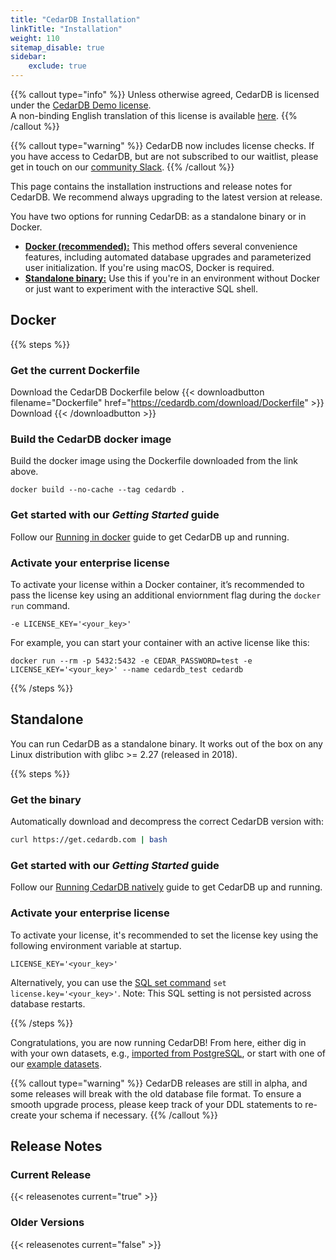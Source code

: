 ```yaml
---
title: "CedarDB Installation"
linkTitle: "Installation"
weight: 110
sitemap_disable: true
sidebar:
    exclude: true
---
```

{{% callout type="info" %}}
Unless otherwise agreed, CedarDB is licensed under the [CedarDB Demo license](/legal/agreements/cedardb_demo_lizenz.pdf).<br>
A non-binding English translation of this license is available [here](https://cedardb.com/legal/agreements/cedardb_demo_license.pdf).
{{% /callout %}}

{{% callout type="warning" %}}
CedarDB now includes license checks. If you have access to CedarDB, but are not subscribed to our waitlist, please get in touch on our [community Slack](https://bonsai.cedardb.com/slack).
{{% /callout %}}

This page contains the installation instructions and release notes for CedarDB.
We recommend always upgrading to the latest version at release.

You have two options for running CedarDB: as a standalone binary or in Docker.
- [**Docker (recommended):**](#docker) This method offers several convenience features, including automated database upgrades and parameterized user initialization. If you're using macOS, Docker is required.
- [**Standalone binary:**](#standalone) Use this if you're in an environment without Docker or just want to experiment with the interactive SQL shell.

## Docker
{{% steps %}}

### Get the current Dockerfile
Download the CedarDB Dockerfile below
{{< downloadbutton filename="Dockerfile" href="https://cedardb.com/download/Dockerfile" >}}
Download
{{< /downloadbutton >}}


### Build the CedarDB docker image
Build the docker image using the Dockerfile downloaded from the link above.

```shell
docker build --no-cache --tag cedardb .
```


### Get started with our _Getting Started_ guide

Follow our [Running in docker](/docs/getting_started/running_docker_image) guide to get CedarDB up and running.

### Activate your enterprise license

To activate your license within a Docker container, it’s recommended to pass the license key using an additional enviornment flag during the `docker run` command.
```Shell
-e LICENSE_KEY='<your_key>'
```

For example, you can start your container with an active license like this:
```Shell
docker run --rm -p 5432:5432 -e CEDAR_PASSWORD=test -e LICENSE_KEY='<your_key>' --name cedardb_test cedardb
```

{{% /steps %}}


## Standalone
You can run CedarDB as a standalone binary. It works out of the box on any Linux distribution with glibc >= 2.27 (released in 2018).

{{% steps %}}

### Get the binary
Automatically download and decompress the correct CedarDB version with:
```sh
curl https://get.cedardb.com | bash
```

### Get started with our _Getting Started_ guide

Follow our [Running CedarDB natively](/docs/getting_started/running_natively) guide to get CedarDB up and running.


### Activate your enterprise license

To activate your license, it's recommended to set the license key using the following environment variable at startup.
```
LICENSE_KEY='<your_key>'
```
Alternatively, you can use the [SQL set command](/docs/references/sqlreference/statements/settings) `set license.key='<your_key>'`.
Note: This SQL setting is not persisted across database restarts.

{{% /steps %}}

Congratulations, you are now running CedarDB!
From here, either dig in with your own datasets, e.g., [imported from PostgreSQL](/docs/cookbook/importing_from_postgresql), or start with one of our [example datasets](/docs/example_datasets).


{{% callout type="warning" %}}
CedarDB releases are still in alpha, and some releases will break with the old database file format. To ensure a smooth upgrade process, please keep track of your DDL statements to re-create your schema if necessary.
{{% /callout %}}

## Release Notes

### Current Release

{{< releasenotes current="true" >}}

### Older Versions

{{< releasenotes current="false" >}}
